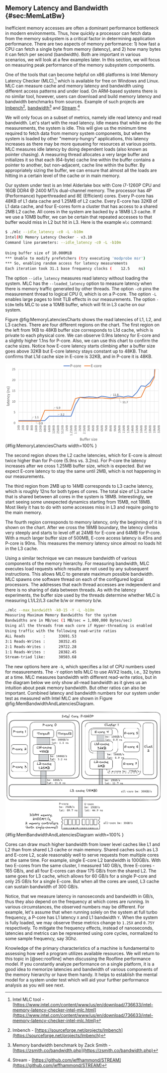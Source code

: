 ## Memory Latency and Bandwidth {#sec:MemLatBw}

Inefficient memory accesses are often a dominant performance bottleneck in modern environments. Thus, how quickly a processor can fetch data from the memory subsystem is a critical factor in determining application performance. There are two aspects of memory performance: 1) how fast a CPU can fetch a single byte from memory (latency), and 2) how many bytes it can fetch per second (bandwidth). Both are important in various scenarios, we will look at a few examples later. In this section, we will focus on measuring peak performance of the memory subsystem components.

One of the tools that can become helpful on x86 platforms is Intel Memory Latency Checker (MLC),[^1] which is available for free on Windows and Linux. MLC can measure cache and memory latency and bandwidth using different access patterns and under load. On ARM-based systems there is no similar tool, however, users can download and build memory latency and bandwidth benchmarks from sources. Example of such projects are [lmbench](https://sourceforge.net/projects/lmbench/)[^2], [bandwidth](https://zsmith.co/bandwidth.php)[^4] and [Stream](https://github.com/jeffhammond/STREAM).[^3]

We will only focus on a subset of metrics, namely idle read latency and read bandwidth. Let's start with the read latency. Idle means that while we do the measurements, the system is idle. This will give us the minimum time required to fetch data from memory system components, but when the system is loaded by other "memory-hungry" applications, this latency increases as there may be more queueing for resources at various points. MLC measures idle latency by doing dependent loads (also known as pointer chasing). A measuring thread allocates a very large buffer and initializes it so that each (64-byte) cache line within the buffer contains a pointer to another, but non-adjacent, cache line within the buffer. By appropriately sizing the buffer, we can ensure that almost all the loads are hitting in a certain level of the cache or in main memory. 

Our system under test is an Intel Alderlake box with Core i7-1260P CPU and 16GB DDR4 @ 2400 MT/s dual-channel memory. The processor has 4P (Performance) hyperthreaded and 8E (Efficient) cores. Every P-core has 48KB of L1 data cache and 1.25MB of L2 cache. Every E-core has 32KB of L1 data cache, and four E-cores form a cluster that has access to a shared 2MB L2 cache. All cores in the system are backed by a 18MB L3 cache. If we use a 10MB buffer, we can be certain that repeated accesses to that buffer would miss in L2 but hit in L3. Here is the example `mlc` command:

```bash
$ ./mlc --idle_latency -c0 -L -b10m
Intel(R) Memory Latency Checker - v3.10
Command line parameters: --idle_latency -c0 -L -b10m

Using buffer size of 10.000MiB
*** Unable to modify prefetchers (try executing 'modprobe msr')
*** So, enabling random access for latency measurements
Each iteration took 31.1 base frequency clocks (	12.5	ns)
```

The option `--idle_latency` measures read latency without loading the system. MLC has the `--loaded_latency` option to measure latency when there is memory traffic generated by other threads. The option `-c0` pins the measurement thread to logical CPU 0, which is on a P-core. The option `-L` enables large pages to limit TLB effects in our measurements. The option `-b10m` tells MLC to use a 10MB buffer, which will fit in L3 cache on our system.

Figure @fig:MemoryLatenciesCharts shows the read latencies of L1, L2, and L3 caches. There are four different regions on the chart. The first region on the left from 1KB to 48KB buffer size corresponds to L1d cache, which is private to each physical core. We can observe 0.9ns latency for E-core and a slightly higher 1.1ns for P-core. Also, we can use this chart to confirm the cache sizes. Notice how E-core latency starts climbing after a buffer size goes above 32KB but E-core latency stays constant up to 48KB. That confirms that L1d cache size in E-core is 32KB, and in P-core it is 48KB.

![L1/L2/L3 cache read latencies (lower better) on Intel Core i7-1260P, measured with the mlc tool, large pages enabled.](../../img/terms-and-metrics/MemLatencies.png){#fig:MemoryLatenciesCharts width=100% }

The second region shows the L2 cache latencies, which for E-core is almost twice higher than for P-core (5.9ns vs. 3.2ns). For P-core the latency increases after we cross 1.25MB buffer size, which is expected. But we expect E-core latency to stay the same until 2MB, which is not happening in our measurements.

The third region from 2MB up to 14MB corresponds to L3 cache latency, which is roughly 12ns for both types of cores. The total size of L3 cache that is shared between all cores in the system is 18MB. Interestingly, we start seeing some unexpected dynamics starting from 15MB, not 18MB. Most likely it has to do with some accesses miss in L3 and require going to the main memory. 

The fourth region corresponds to memory latency, only the beginning of it is shown on the chart. After we cross the 18MB boundary, the latency climbs very steeply and starts to level off at 24MB for E-core and 64MB for P-core. With a much larger buffer size of 500MB, E-core access latency is 45ns and P-core is 90ns. This measures the memory latency since almost no loads hit in the L3 cache.

Using a similar technique we can measure bandwidth of various components of the memory hierarchy. For measuring bandwidth, MLC executes load requests which results are not used by any subsequent instructions. This allows MLC to generate maximum possible bandwidth. MLC spawns one software thread on each of the configured logical processors. The addresses that each thread accesses are independent and there is no sharing of data between threads. As with the latency experiments, the buffer size used by the threads determine whether MLC is measuring L1/L2/L3 cache b/w or memory b/w.

```bash
./mlc --max_bandwidth -k0-15 -Y -L -b10m
Measuring Maximum Memory Bandwidths for the system
Bandwidths are in MB/sec (1 MB/sec = 1,000,000 Bytes/sec)
Using all the threads from each core if Hyper-threading is enabled
Using traffic with the following read-write ratios
ALL Reads        :      33691.53
3:1 Reads-Writes :      30352.45
2:1 Reads-Writes :      29722.28
1:1 Reads-Writes :      28382.45
Stream-triad like:      30503.68
```

The new options here are `-k`, which specifies a list of CPU numbers used for measurements. The `-Y` option tells MLC to use AVX2 loads, i.e., 32 bytes at a time. MLC measures bandwidth with different read-write ratios, but in the diagram below we only show all-read bandwidth as it gives us an intuition about peak memory bandwidth. But other ratios can also be important. Combined latency and bandwidth numbers for our system under test as measured with Intel MLC are shown in Figure @fig:MemBandwidthAndLatenciesDiagram.

![Block diagram of the memory hierarchy of Intel Core i7-1260P and external DDR4 memory.](../../img/terms-and-metrics/MemBandwidthAndLatenciesDiagram.png){#fig:MemBandwidthAndLatenciesDiagram width=100% }

Cores can draw much higher bandwidth from lower level caches like L1 and L2 than from shared L3 cache or main memory. Shared caches such as L3 and E-core L2, scale reasonably well to serve requests from multiple cores at the same time. For example, single E-core L2 bandwidth is 100GB/s. With two E-cores from the same cluster, I measured 140 GB/s, three E-cores - 165 GB/s, and all four E-cores can draw 175 GB/s from the shared L2. The same goes for L3 cache, which allows for 60 GB/s for a single P-core and only 25 GB/s for a single E-core. But when all the cores are used, L3 cache can sustain bandwidth of 300 GB/s.

Notice, that we measure latency in nanoseconds and bandwidth in GB/s, thus they also depend on the frequency at which cores are running. In various circumstances, the observed numbers may be different. For example, let's assume that when running solely on the system at full turbo frequency, a P-core has L1 latency `X` and L1 bandwidth `Y`. When the system is fully loaded, we may observe these metrics change to `1.25X` and `0.75Y` respectively. To mitigate the frequency effects, instead of nanoseconds, latencies and metrics can be represented using core cycles, normalized to some sample frequency, say 3Ghz.

Knowledge of the primary characteristics of a machine is fundamental to assessing how well a program utilizes available resources. We will return to this topic in [@sec:roofline] when discussing the Roofline performance model. If you constantly analyze performance on a single platform, it is a good idea to memorize latencies and bandwidth of various components of the memory hierarchy or have them handy. It helps to establish the mental model for a system under test which will aid your further performance analysis as you will see next.

[^1]: Intel MLC tool - [https://www.intel.com/content/www/us/en/download/736633/intel-memory-latency-checker-intel-mlc.html](https://www.intel.com/content/www/us/en/download/736633/intel-memory-latency-checker-intel-mlc.html)
[^2]: lmbench - [https://sourceforge.net/projects/lmbench](https://sourceforge.net/projects/lmbench)
[^3]: Stream - [https://github.com/jeffhammond/STREAM](https://github.com/jeffhammond/STREAM)
[^4]: Memory bandwidth benchmark by Zack Smith - [https://zsmith.co/bandwidth.php](https://zsmith.co/bandwidth.php)